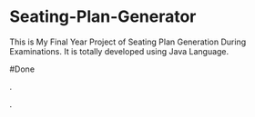 # Seating-Plan-Generator

This is My Final Year Project of Seating Plan Generation During Examinations. It is totally developed using Java Language.










































































#Done










































































































.




































































































































































































































































































































































































































































































.






































